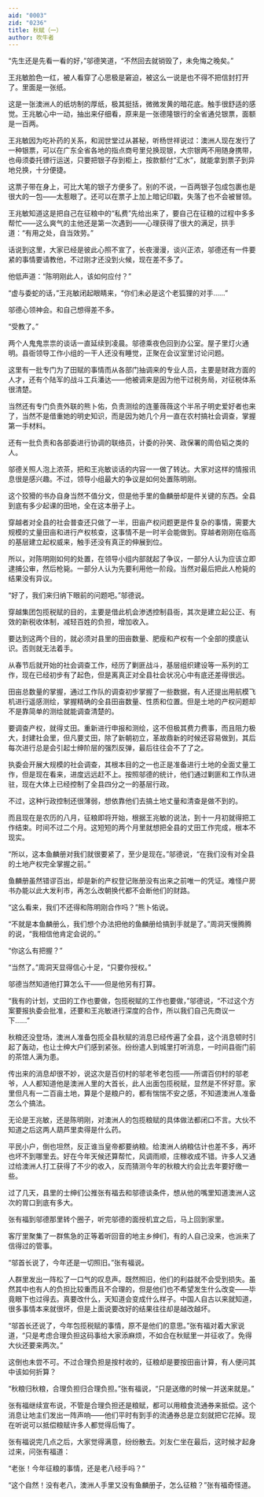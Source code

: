 ```yaml
---
aid: "0003"
zid: "0236"
title: 秋赋（一）
author: 吹牛者
---
```


“先生还是先看一看的好，”邬德笑道，“不然回去就销毁了，未免悔之晚矣。”

王兆敏脸色一红，被人看穿了心思极是窘迫，被这么一说是也不得不把信封打开了。里面是一张纸。

这是一张澳洲人的纸坊制的厚纸，极其挺括，微微发黄的暗花底。触手很舒适的感觉。王兆敏心中一动，抽出来仔细看，原来是一张德隆银行的全省通兑银票，面额是一百两。

王兆敏因为吃补药的关系，和润世堂过从甚秘，听杨世祥说过：澳洲人现在发行了一种银票，可以在广东全省各地的指点商号里兑换现银，大宗银两不用随身携带，也毋须委托镖行运送，只要把银子存到柜上，按款额付“汇水”，就能拿到票子到异地兑换，十分便捷。

这票子带在身上，可比大笔的银子方便多了。别的不说，一百两银子包成包裹也是很大的一包——太惹眼了。还可以在票子上加上暗记印戳，失落了也不会被冒领。

王兆敏知道这是把自己在征粮中的“私费”先给出来了，要自己在征粮的过程中多多帮忙——这么爽气的主他还是第一次遇到——心理获得了很大的满足，拱手道：“有用之处，自当效劳。”

话说到这里，大家已经是彼此心照不宣了，长夜漫漫，谈兴正浓，邬德还有一件要紧的事情要请教他，不过刚才还没到火候，现在差不多了。

他低声道：“陈明刚此人，该如何应付？”

“虚与委蛇的话，”王兆敏闭起眼睛来，“你们未必是这个老狐狸的对手……”

邬德心领神会。和自己想得差不多。

“受教了。”

两个人鬼鬼祟祟的谈话一直延续到凌晨。邬德乘夜色回到办公室。屋子里灯火通明。县衙领导工作小组的一干人还没有睡觉，正聚在会议室里讨论问题。

这里有一批专门为了田赋的事情而从各部门抽调来的专业人员，主要是财政方面的人才，还有个陆军的战斗工兵潘达——他被调来是因为他干过税务局，对征税体系很清楚。

当然还有专门负责外联的熊卜佑，负责测绘的连董薇薇这个半吊子明史爱好者也来了，当然不是借重她的明史知识，而是因为她几个月一直在农村搞社会调查，掌握第一手材料。

还有一批负责和各部委进行协调的联络员，计委的孙笑、政保署的周伯韬之类的人。

邬德关照人泡上浓茶，把和王兆敏谈话的内容一一做了转达。大家对这样的情报讯息很是感兴趣。不过，领导小组最大的争议是如何处置陈明刚。

这个狡猾的书办自身当然不值分文，但是他手里的鱼麟册却是件关键的东西。全县到底有多少起课的田地，全在这本册子上。

穿越者对全县的社会普查还只做了一半，田亩产权问题更是件复杂的事情，需要大规模的丈量田亩和进行产权核查，这事情不是一时半会能做到。穿越者刚刚在临高的基层建立起权威来，触手还没有真正的伸展到位。

所以，对陈明刚如何的处置，在领导小组内部就起了争议，一部分人认为应该立即逮捕公审，然后枪毙。一部分人认为先要利用他一阶段。当然对最后把此人枪毙的结果没有异议。

“好了，我们来归纳下眼前的问题吧。”邬德说。

穿越集团包揽税赋的目的，主要是借此机会渗透控制县衙，其次是建立起公正、有效的新税收体制，减轻百姓的负担，增加收入。

要达到这两个目的，就必须对县里的田亩数量、肥瘦和产权有一个全部的摸底认识。否则就无法着手。

从春节后就开始的社会调查工作，经历了剿匪战斗，基层组织建设等一系列的工作，现在已经初步有了起色，但是离真正对全县社会状况心中有底还差得很远。

田亩总数量的掌握，通过工作队的调查初步掌握了一些数据，有人还提出用航模飞机进行遥感测绘，掌握精确的全县田亩数量、性质和位置。但是土地的产权问题却不是靠简单的测绘就能调查清楚的。

要调查产权，就得丈田。重新进行申报和测绘，这不但极其费力费事，而且阻力极大，封建社会里，但凡要丈田，除了新朝初立，革故鼎新的时候还容易做到，其后每次进行总是会引起士绅阶层的强烈反弹，最后往往会不了了之。

执委会开展大规模的社会调查，其根本目的之一也正是准备进行土地的全面丈量工作，但是现在看来，进度远远赶不上。按照邬德的统计，他们通过剿匪和工作队进驻，现在大体上已经控制了全县四分之一的基层行政。

不过，这种行政控制还很薄弱，想依靠他们去搞土地丈量和清查是做不到的。

而且现在是农历的八月，征粮即将开始，根据王兆敏的说法，到十一月初就得把工作结束。时间不过二个月。这短短的两个月里就想把全县的丈田工作完成，根本不现实。

“所以，这本鱼麟册对我们就很要紧了，至少是现在。”邬德说，“在我们没有对全县的土地产权完全掌握之前。”

鱼麟册虽然错谬百出，却是新的产权登记账册没有出来之前唯一的凭证。难怪户房书办能以此大发利市，再怎么改朝换代都不会断他们的财路。

“这么看来，我们不还得和陈明刚合作吗？”熊卜佑说。

“不就是本鱼麟册么，我们想个办法把他的鱼麟册给搞到手就是了。”周洞天慢腾腾的说，“我相信他肯定会说的。”

“你这么有把握？”

“当然了。”周洞天显得信心十足，“只要你授权。”

邬德当然知道他打算怎么干——但是他另有打算。

“我有的计划，丈田的工作也要做，包揽税赋的工作也要做，”邬德说，“不过这个方案要报执委会批准，还要和王兆敏进行深度的合作，所以我们自己先商议一下……”

秋粮还没登场，澳洲人准备包揽全县秋赋的消息已经传遍了全县，这个消息顿时引起了轰动，也让士绅大户们感到紧张。纷纷遣人到城里打听消息，一时间县衙门前的茶馆人满为患。

传出来的消息却很不妙，说这次是百仞村的邬老爷老包揽——所谓百仞村的邬老爷，人人都知道他是澳洲人里的大首长，此人出面包揽税赋，显然是不怀好意。家里但凡有一二百亩土地，算是个是粮户的，都有惴惴不安之感，不知道澳洲人准备怎么个搞法。

无论是王兆敏，还是陈明刚，对澳洲人的包揽粮赋的具体做法都闭口不言。大伙不知道之后这两人葫芦里卖得是什么药。

平民小户，倒也坦然，反正谁当皇帝都要纳粮。给澳洲人纳粮估计也差不多，再坏也坏不到哪里去。好在今年天候还算帮忙，风调雨顺，庄稼收成不错。许多人又通过给澳洲人打工获得了不少的收入，反而猜测今年的秋粮大约会比去年要好缴一些。

过了几天，县里的士绅们公推张有福去和邬德谈条件，想从他的嘴里知道澳洲人这次的胃口到底有多大。

张有福到邬德那里转个圈子，听完邬德的面授机宜之后，马上回到家里。

客厅里聚集了一群焦急的正等着听回音的地主乡绅们，有的人自己没来，也派来了信得过的管事。

“邬首长说了，今年还是一切照旧。”张有福说。

人群里发出一阵松了一口气的叹息声。既然照旧，他们的利益就不会受到损失。虽然其中也有人的负担比较重而且不合理的，但是他们也不希望发生什么改变——毕竟眼下也过得去。真要改什么，天知道会变成什么样子。中国人自古以来就知道，很多事情本来就很坏，但是上面说要改好的结果往往却是越改越坏。

“邬首长还说了，今年包揽税赋的事情，原不是他们的意思。”张有福对着大家说道，“只是考虑合理负担这码事给大家添麻烦，不如合在秋赋里一并征收了。免得大伙还要来两次。”

这倒也未尝不可。不过合理负担是按村收的，征粮却是要按田亩计算，有人便问其中该如何折算？

“秋粮归秋粮，合理负担归合理负担。”张有福说，“只是送缴的时候一并送来就是。”

张有福继续宣布说，不管是合理负担还是粮赋，都可以用粮食流通券来抵偿。这个消息让地主们发出一阵声响——他们平时有到手的流通券总是立刻就把它花掉。现在听说可以抵偿粮赋许多人都觉得后悔了。

张有福说完几点之后，大家觉得满意，纷纷散去。刘友仁坐在最后，这时候才起身过来，问张有福道：

“老张！今年征粮的事情，还是老八经手吗？”

“这个自然！没有老八，澳洲人手里又没有鱼麟册子，怎么征粮？”张有福奇怪道。
